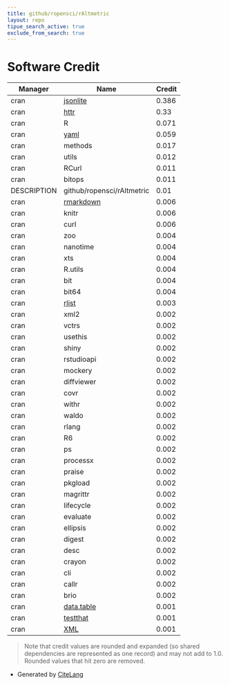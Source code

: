 ```yaml
---
title: github/ropensci/rAltmetric
layout: repo
tipue_search_active: true
exclude_from_search: true
---
```

# Software Credit

|Manager|Name|Credit|
|-------|----|------|
|cran|[jsonlite](https://arxiv.org/abs/1403.2805 (paper))|0.386|
|cran|[httr](https://httr.r-lib.org/)|0.33|
|cran|R|0.071|
|cran|[yaml](https://github.com/vubiostat/r-yaml/)|0.059|
|cran|methods|0.017|
|cran|utils|0.012|
|cran|RCurl|0.011|
|cran|bitops|0.011|
|DESCRIPTION|github/ropensci/rAltmetric|0.01|
|cran|[rmarkdown](https://github.com/rstudio/rmarkdown)|0.006|
|cran|knitr|0.006|
|cran|curl|0.006|
|cran|zoo|0.004|
|cran|nanotime|0.004|
|cran|xts|0.004|
|cran|R.utils|0.004|
|cran|bit|0.004|
|cran|bit64|0.004|
|cran|[rlist](https://renkun.me/rlist)|0.003|
|cran|xml2|0.002|
|cran|vctrs|0.002|
|cran|usethis|0.002|
|cran|shiny|0.002|
|cran|rstudioapi|0.002|
|cran|mockery|0.002|
|cran|diffviewer|0.002|
|cran|covr|0.002|
|cran|withr|0.002|
|cran|waldo|0.002|
|cran|rlang|0.002|
|cran|R6|0.002|
|cran|ps|0.002|
|cran|processx|0.002|
|cran|praise|0.002|
|cran|pkgload|0.002|
|cran|magrittr|0.002|
|cran|lifecycle|0.002|
|cran|evaluate|0.002|
|cran|ellipsis|0.002|
|cran|digest|0.002|
|cran|desc|0.002|
|cran|crayon|0.002|
|cran|cli|0.002|
|cran|callr|0.002|
|cran|brio|0.002|
|cran|[data.table](https://r-datatable.com)|0.001|
|cran|[testthat](https://testthat.r-lib.org)|0.001|
|cran|[XML](http://www.omegahat.net/RSXML/)|0.001|


> Note that credit values are rounded and expanded (so shared dependencies are represented as one record) and may not add to 1.0. Rounded values that hit zero are removed.


- Generated by [CiteLang](https://github.com/vsoch/citelang)
